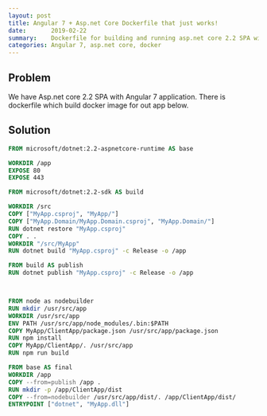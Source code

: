 ```yaml
---
layout: post
title: Angular 7 + Asp.net Core Dockerfile that just works!
date:       2019-02-22
summary:    Dockerfile for building and running asp.net core 2.2 SPA with Angular 7
categories: Angular 7, asp.net core, docker
---
```


## Problem
We have Asp.net core 2.2 SPA with Angular 7 application. There is dockerfile which build docker image for out app below.

## Solution

```dockerfile
FROM microsoft/dotnet:2.2-aspnetcore-runtime AS base

WORKDIR /app
EXPOSE 80
EXPOSE 443

FROM microsoft/dotnet:2.2-sdk AS build

WORKDIR /src
COPY ["MyApp.csproj", "MyApp/"]
COPY ["MyApp.Domain/MyApp.Domain.csproj", "MyApp.Domain/"]
RUN dotnet restore "MyApp.csproj"
COPY . .
WORKDIR "/src/MyApp"
RUN dotnet build "MyApp.csproj" -c Release -o /app

FROM build AS publish
RUN dotnet publish "MyApp.csproj" -c Release -o /app



FROM node as nodebuilder
RUN mkdir /usr/src/app
WORKDIR /usr/src/app
ENV PATH /usr/src/app/node_modules/.bin:$PATH
COPY MyApp/ClientApp/package.json /usr/src/app/package.json
RUN npm install
COPY MyApp/ClientApp/. /usr/src/app
RUN npm run build

FROM base AS final
WORKDIR /app
COPY --from=publish /app .
RUN mkdir -p /app/ClientApp/dist
COPY --from=nodebuilder /usr/src/app/dist/. /app/ClientApp/dist/
ENTRYPOINT ["dotnet", "MyApp.dll"]

```
